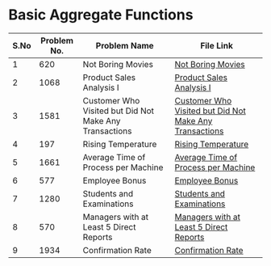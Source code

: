 # Basic Aggregate Functions

|S.No| Problem No. | Problem Name                  | File Link                       | 
|-----|-------------|--------------------------------|----------------------------------|
| 1 | 620 |  Not Boring Movies | [  Not Boring Movies]( https://leetcode.com/problems/not-boring-movies?envType=study-plan-v2&envId=top-sql-50)|
| 2 | 1068 |  Product Sales Analysis I | [ Product Sales Analysis I](https://leetcode.com/problems/product-sales-analysis-i?envType=study-plan-v2&envId=top-sql-50)  | 
| 3 | 1581   | Customer Who Visited but Did Not Make Any Transactions | [Customer Who Visited but Did Not Make Any Transactions](https://leetcode.com/problems/customer-who-visited-but-did-not-make-any-transactions?envType=study-plan-v2&envId=top-sql-50)
| 4 | 197  | Rising Temperature| [Rising Temperature]( https://leetcode.com/problems/rising-temperature?envType=study-plan-v2&envId=top-sql-50)        | 
| 5 | 1661    |  Average Time of Process per Machine | [Average Time of Process per Machine](https://leetcode.com/problems/average-time-of-process-per-machine?envType=study-plan-v2&envId=top-sql-50)    | 
| 6 | 577   |   Employee Bonus | [ Employee Bonus](https://leetcode.com/problems/employee-bonus?envType=study-plan-v2&envId=top-sql-50)    |
| 7 | 1280  | Students and Examinations | [Students and Examinations](https://leetcode.com/problems/students-and-examinations?envType=study-plan-v2&envId=top-sql-50)    |
| 8 | 570    |  Managers with at Least 5 Direct Reports | [Managers with at Least 5 Direct Reports](https://leetcode.com/problems/managers-with-at-least-5-direct-reports?envType=study-plan-v2&envId=top-sql-50)    |
| 9 | 1934 |  Confirmation Rate | [Confirmation Rate](https://leetcode.com/problems/confirmation-rate?envType=study-plan-v2&envId=top-sql-50)    |


